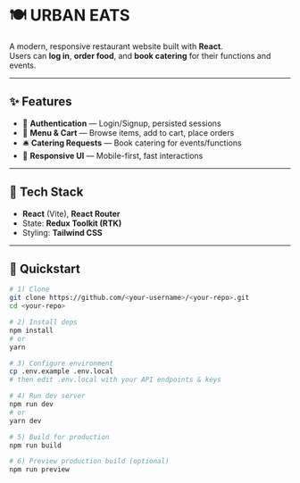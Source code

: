 # 🍽️ URBAN EATS

A modern, responsive restaurant website built with **React**.  
Users can **log in**, **order food**, and **book catering** for their functions and events.

---

## ✨ Features

- 🔐 **Authentication** — Login/Signup, persisted sessions
- 🧾 **Menu & Cart** — Browse items, add to cart, place orders
- 🛎️ **Catering Requests** — Book catering for events/functions
- 📱 **Responsive UI** — Mobile-first, fast interactions


---

## 🧰 Tech Stack

- **React** (Vite), **React Router**
- State: **Redux Toolkit (RTK)**
- Styling: **Tailwind CSS**



---

## 🚀 Quickstart

```bash
# 1) Clone
git clone https://github.com/<your-username>/<your-repo>.git
cd <your-repo>

# 2) Install deps
npm install
# or
yarn

# 3) Configure environment
cp .env.example .env.local
# then edit .env.local with your API endpoints & keys

# 4) Run dev server
npm run dev
# or
yarn dev

# 5) Build for production
npm run build

# 6) Preview production build (optional)
npm run preview
